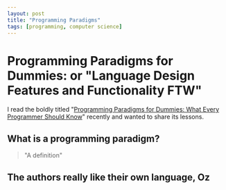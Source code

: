 ```yaml
---
layout: post
title: "Programming Paradigms"
tags: [programming, computer science]
---
```


# Programming Paradigms for Dummies: or "Language Design Features and Functionality FTW"

I read the boldly titled "[Programming Paradigms for Dummies: What Every Programmer Should Know](https://www.info.ucl.ac.be/~pvr/VanRoyChapter.pdf)" recently and wanted to share its lessons.

## What is a programming paradigm?
> "A definition"


## The authors really like their own language, Oz

## 